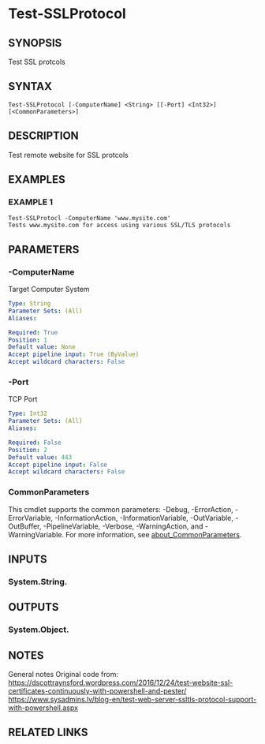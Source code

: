 # Test-SSLProtocol

## SYNOPSIS
Test SSL protcols

## SYNTAX

```
Test-SSLProtocol [-ComputerName] <String> [[-Port] <Int32>] [<CommonParameters>]
```

## DESCRIPTION
Test remote website for SSL protcols

## EXAMPLES

### EXAMPLE 1
```
Test-SSLProtocl -ComputerName 'www.mysite.com'
Tests www.mysite.com for access using various SSL/TLS protocols
```

## PARAMETERS

### -ComputerName
Target Computer System

```yaml
Type: String
Parameter Sets: (All)
Aliases:

Required: True
Position: 1
Default value: None
Accept pipeline input: True (ByValue)
Accept wildcard characters: False
```

### -Port
TCP Port

```yaml
Type: Int32
Parameter Sets: (All)
Aliases:

Required: False
Position: 2
Default value: 443
Accept pipeline input: False
Accept wildcard characters: False
```

### CommonParameters
This cmdlet supports the common parameters: -Debug, -ErrorAction, -ErrorVariable, -InformationAction, -InformationVariable, -OutVariable, -OutBuffer, -PipelineVariable, -Verbose, -WarningAction, and -WarningVariable. For more information, see [about_CommonParameters](http://go.microsoft.com/fwlink/?LinkID=113216).

## INPUTS

### System.String.
## OUTPUTS

### System.Object.
## NOTES
General notes
Original code from:
https://dscottraynsford.wordpress.com/2016/12/24/test-website-ssl-certificates-continuously-with-powershell-and-pester/
https://www.sysadmins.lv/blog-en/test-web-server-ssltls-protocol-support-with-powershell.aspx

## RELATED LINKS
